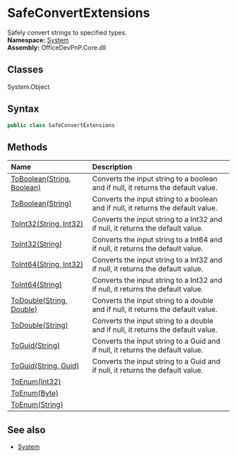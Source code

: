 # SafeConvertExtensions
Safely convert strings to specified types.  
**Namespace:** [System](System.md)  
**Assembly:** OfficeDevPnP.Core.dll  
## Classes
System.Object  
## Syntax
```C#
public class SafeConvertExtensions
```
## Methods
|**Name**|**Description**|
|:-----|:-----|
| [ToBoolean(String, Boolean)](SafeConvertExtensionsToBooleanStringBoolean.md) | Converts the input string to a boolean and if null, it returns the default value.
| [ToBoolean(String)](SafeConvertExtensionsToBooleanString.md) | Converts the input string to a boolean and if null, it returns the default value.
| [ToInt32(String, Int32)](SafeConvertExtensionsToInt32StringInt32.md) | Converts the input string to a Int32 and if null, it returns the default value.
| [ToInt32(String)](SafeConvertExtensionsToInt32String.md) | Converts the input string to a Int64 and if null, it returns the default value.
| [ToInt64(String, Int32)](SafeConvertExtensionsToInt64StringInt32.md) | Converts the input string to a Int32 and if null, it returns the default value.
| [ToInt64(String)](SafeConvertExtensionsToInt64String.md) | Converts the input string to a Int32 and if null, it returns the default value.
| [ToDouble(String, Double)](SafeConvertExtensionsToDoubleStringDouble.md) | Converts the input string to a double and if null, it returns the default value.
| [ToDouble(String)](SafeConvertExtensionsToDoubleString.md) | Converts the input string to a double and if null, it returns the default value.
| [ToGuid(String)](SafeConvertExtensionsToGuidString.md) | Converts the input string to a Guid and if null, it returns the default value.
| [ToGuid(String, Guid)](SafeConvertExtensionsToGuidStringGuid.md) | Converts the input string to a Guid and if null, it returns the default value.
| [ToEnum(Int32)](SafeConvertExtensionsToEnumInt32.md) | 
| [ToEnum(Byte)](SafeConvertExtensionsToEnumByte.md) | 
| [ToEnum(String)](SafeConvertExtensionsToEnumString.md) | 
## See also
- [System](System.md)
